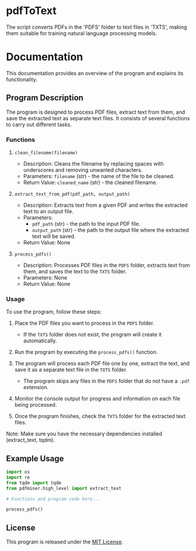 # pdfToText
 The script converts PDFs in the 'PDFS' folder to text files in 'TXTS', making them suitable for training natural language processing models.
# Documentation

This documentation provides an overview of the program and explains its functionality.

## Program Description
The program is designed to process PDF files, extract text from them, and save the extracted text as separate text files. It consists of several functions to carry out different tasks.

### Functions
1. `clean_filename(filename)`
   - Description: Cleans the filename by replacing spaces with underscores and removing unwanted characters.
   - Parameters: `filename` (str) - the name of the file to be cleaned.
   - Return Value: `cleaned_name` (str) - the cleaned filename.

2. `extract_text_from_pdf(pdf_path, output_path)`
   - Description: Extracts text from a given PDF and writes the extracted text to an output file.
   - Parameters:
     - `pdf_path` (str) - the path to the input PDF file.
     - `output_path` (str) - the path to the output file where the extracted text will be saved.
   - Return Value: None

3. `process_pdfs()`
   - Description: Processes PDF files in the `PDFS` folder, extracts text from them, and saves the text to the `TXTS` folder.
   - Parameters: None
   - Return Value: None

### Usage
To use the program, follow these steps:

1. Place the PDF files you want to process in the `PDFS` folder.
   - If the `TXTS` folder does not exist, the program will create it automatically.

2. Run the program by executing the `process_pdfs()` function.

3. The program will process each PDF file one by one, extract the text, and save it as a separate text file in the `TXTS` folder.
   - The program skips any files in the `PDFS` folder that do not have a `.pdf` extension.

4. Monitor the console output for progress and information on each file being processed.

5. Once the program finishes, check the `TXTS` folder for the extracted text files.

Note: Make sure you have the necessary dependencies installed (extract_text, tqdm).

## Example Usage

```python
import os
import re
from tqdm import tqdm
from pdfminer.high_level import extract_text

# Functions and program code here...

process_pdfs()
```

## License
This program is released under the [MIT License](LICENSE).

